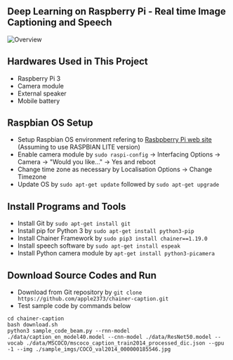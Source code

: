 Deep Learning on Raspberry Pi - Real time Image Captioning and Speech
-------
![Overview](https://raw.githubusercontent.com/yoshihiroo/programming-workshop/master/image_captioning_and_speech/figure/WS000000.JPG)

Hardwares Used in This Project
-------
* Raspberry Pi 3
* Camera module
* External speaker
* Mobile battery

Raspbian OS Setup
-------
* Setup Raspbian OS environment refering to [Rasbpberry Pi web site](https://www.raspberrypi.org/documentation/installation/installing-images/) (Assuming to use RASPBIAN LITE version)
* Enable camera module by `sudo raspi-config` -> Interfacing Options -> Camera -> "Would you like..." -> Yes and reboot
* Change time zone as necessary by Localisation Options -> Change Timezone
* Update OS by `sudo apt-get update` followed by `sudo apt-get upgrade`

Install Programs and Tools
-------
* Install Git by `sudo apt-get install git`
* Install pip for Python 3 by `sudo apt-get install python3-pip`
* Install Chainer Framework by `sudo pip3 install chainer==1.19.0`
* Install speech software by `sudo apt-get install espeak`
* Install Python camera module by `apt-get install python3-picamera`

Download Source Codes and Run
-------
* Download from Git repository by `git clone https://github.com/apple2373/chainer-caption.git`
* Test sample code by commands below
```
cd chainer-caption
bash download.sh
python3 sample_code_beam.py --rnn-model ./data/caption_en_model40.model --cnn-model ./data/ResNet50.model --vocab ./data/MSCOCO/mscoco_caption_train2014_processed_dic.json --gpu -1 --img ./sample_imgs/COCO_val2014_000000185546.jpg
